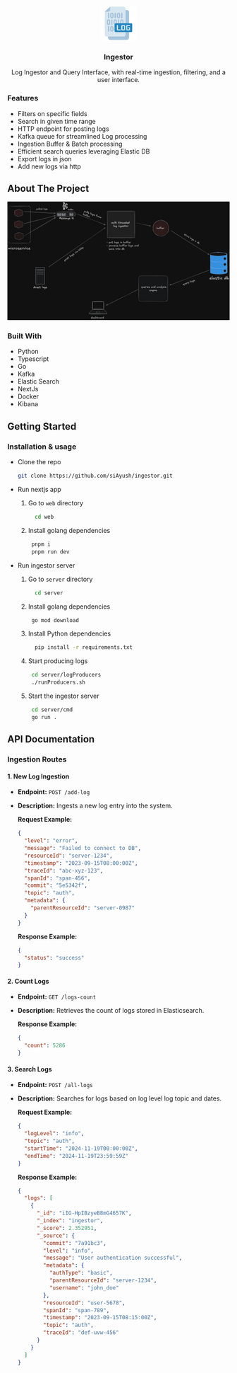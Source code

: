 <br />
<div align="center">
  <img src="./assets/logIcon.png" alt="Logo" width="80" height="80">

  <h3 align="center">Ingestor</h3>

  <p align="center">
  Log Ingestor and Query Interface, with real-time ingestion,  filtering, and a user interface.
    <br />
  </p>
</div>

### Features

- Filters on specific fields
- Search in given time range
- HTTP endpoint for posting logs
- Kafka queue for streamlined Log processing
- Ingestion Buffer & Batch processing
- Efficient search queries leveraging Elastic DB
- Export logs in json
- Add new logs via http

## About The Project

<img src="./assets/design.png" alt="Logo" >

### Built With

- Python
- Typescript
- Go
- Kafka
- Elastic Search
- NextJs
- Docker
- Kibana

<!-- GETTING STARTED -->

## Getting Started

### Installation & usage

- Clone the repo

  ```sh
  git clone https://github.com/siAyush/ingestor.git
  ```

- Run nextjs app

  1. Go to `web` directory

     ```sh
       cd web
     ```

  2. Install golang dependencies
     ```sh
      pnpm i
      pnpm run dev
     ```

- Run ingestor server

  1. Go to `server` directory

     ```sh
       cd server
     ```

  2. Install golang dependencies
     ```sh
      go mod download
     ```
  3. Install Python dependencies
     ```sh
       pip install -r requirements.txt
     ```
  4. Start producing logs
     ```sh
      cd server/logProducers
      ./runProducers.sh
     ```
  5. Start the ingestor server
     ```sh
      cd server/cmd
      go run .
     ```

## API Documentation

### Ingestion Routes

#### 1. New Log Ingestion

- **Endpoint:** `POST /add-log`
- **Description:** Ingests a new log entry into the system.

  **Request Example:**

  ```json
  {
    "level": "error",
    "message": "Failed to connect to DB",
    "resourceId": "server-1234",
    "timestamp": "2023-09-15T08:00:00Z",
    "traceId": "abc-xyz-123",
    "spanId": "span-456",
    "commit": "5e5342f",
    "topic": "auth",
    "metadata": {
      "parentResourceId": "server-0987"
    }
  }
  ```

  **Response Example:**

  ```json
  {
    "status": "success"
  }
  ```

#### 2. Count Logs

- **Endpoint:** `GET /logs-count`
- **Description:** Retrieves the count of logs stored in Elasticsearch.

  **Response Example:**

  ```json
  {
    "count": 5286
  }
  ```

#### 3. Search Logs

- **Endpoint:** `POST /all-logs`
- **Description:** Searches for logs based on log level log topic and dates.

  **Request Example:**

  ```json
  {
    "logLevel": "info",
    "topic": "auth",
    "startTime": "2024-11-19T00:00:00Z",
    "endTime": "2024-11-19T23:59:59Z"
  }
  ```

  **Response Example:**

  ```json
  {
    "logs": [
      {
        "_id": "iIG-HpIBzyeB8mG4657K",
        "_index": "ingestor",
        "_score": 2.352951,
        "_source": {
          "commit": "7a91bc3",
          "level": "info",
          "message": "User authentication successful",
          "metadata": {
            "authType": "basic",
            "parentResourceId": "server-1234",
            "username": "john_doe"
          },
          "resourceId": "user-5678",
          "spanId": "span-789",
          "timestamp": "2023-09-15T08:15:00Z",
          "topic": "auth",
          "traceId": "def-uvw-456"
        }
      }
    ]
  }
  ```
